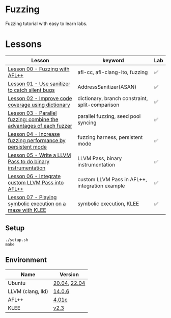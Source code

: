 # Fuzzing

Fuzzing tutorial with easy to learn labs.

# Lessons
| Lesson | keyword | Lab |
| ------------- | ------------- | ------------- |
| [Lesson 00 - Fuzzing with AFL++](00-fuzzing) | afl-cc, afl-clang-lto, fuzzing | :white_check_mark: |
| [Lesson 01 - Use sanitizer to catch silent bugs](01-sanitizer) | AddressSanitizer(ASAN) | :white_check_mark: |
| [Lesson 02 - Improve code coverage using dictionary](02-dictionary) | dictionary, branch constraint, split-comparison | :white_check_mark: |
| [Lesson 03 - Parallel fuzzing: combine the advantages of each fuzzer](03-parallel_fuzzing) | parallel fuzzing, seed pool syncing | :white_check_mark: |
| [Lesson 04 - Increase fuzzing performance by persistent mode](04-persistent_mode) | fuzzing harness, persistent mode | :white_check_mark: |
| [Lesson 05 - Write a LLVM Pass to do binary instrumentation](05-LLVM_Pass) | LLVM Pass, binary instrumentation | :white_check_mark: |
| [Lesson 06 - Integrate custom LLVM Pass into AFL++](06-AFLpp_LLVM_Pass_integration) | custom LLVM Pass in AFL++, integration example | :white_check_mark: |
| [Lesson 07 - Playing symbolic execution on a maze with KLEE](07-KLEE_symbolic_execution) | symbolic execution, KLEE | :white_check_mark: |


## Setup
```shell
./setup.sh
make
```

## Environment
| Name | Version |
| ---- | ------- |
| Ubuntu | [20.04](https://releases.ubuntu.com/20.04/), [22.04](https://releases.ubuntu.com/22.04/) |
| LLVM (clang, lld) | [14.0.6](https://github.com/llvm/llvm-project/releases/tag/llvmorg-14.0.6) |
| AFL++ | [4.01c](https://github.com/AFLplusplus/AFLplusplus/releases/tag/4.01c) |
| KLEE | [v2.3](https://github.com/klee/klee/releases/tag/v2.3) |
